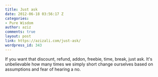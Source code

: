```yaml
---
title: Just ask
date: 2012-06-18 03:56:17 Z
categories:
- Pure Wisdom
author: aziz
comments: true
layout: post
link: https://azizali.com/just-ask/
wordpress_id: 343
---
```


If you want that discount, refund, addon, freebie, time, break, just ask. It's unbelievable how many times we simply short change ourselves based on assumptions and fear of hearing a no.
